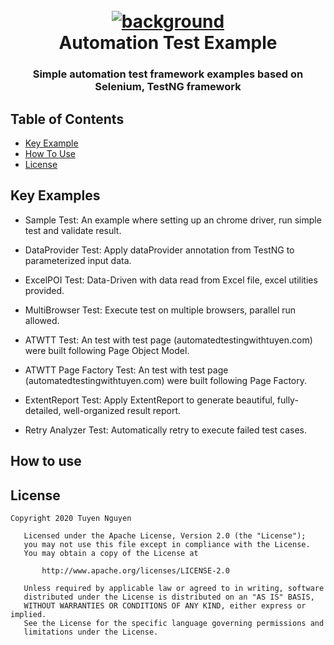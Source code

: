<h1 align="center">
  <br>
  <a href="background"><img src="https://github.com/trongtuyen96/automationTestExample/blob/master/Background_with_title.PNG" alt="background"></a>
  <br>
  Automation Test Example
  <br>
</h1>

<h3 align="center" style="bold">Simple automation test framework examples based on Selenium, TestNG framework</h3>

## Table of Contents

- [Key Example](#key-examples)
- [How To Use](#how-to-use)
- [License](#license)

## Key Examples

- Sample Test: An example where setting up an chrome driver, run simple test and validate result.

- DataProvider Test: Apply dataProvider annotation from TestNG to parameterized input data.

- ExcelPOI Test: Data-Driven with data read from Excel file, excel utilities provided.

- MultiBrowser Test: Execute test on multiple browsers, parallel run allowed.

- ATWTT Test: An test with test page (automatedtestingwithtuyen.com) were built following Page Object Model.

- ATWTT Page Factory Test: An test with test page (automatedtestingwithtuyen.com) were built following Page Factory.

- ExtentReport Test: Apply ExtentReport to generate beautiful, fully-detailed, well-organized result report.

- Retry Analyzer Test: Automatically retry to execute failed test cases.

## How to use

## License

~~~~
Copyright 2020 Tuyen Nguyen

   Licensed under the Apache License, Version 2.0 (the "License");
   you may not use this file except in compliance with the License.
   You may obtain a copy of the License at

       http://www.apache.org/licenses/LICENSE-2.0

   Unless required by applicable law or agreed to in writing, software
   distributed under the License is distributed on an "AS IS" BASIS,
   WITHOUT WARRANTIES OR CONDITIONS OF ANY KIND, either express or implied.
   See the License for the specific language governing permissions and
   limitations under the License.
~~~~
